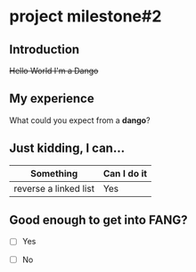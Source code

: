 # project milestone#2
## Introduction
~~Hello World I'm a Dango~~

## My experience
What could you expect from a **dango**?

## Just kidding, I can...
| Something | Can I do it |
|-----------|-------------|
|reverse a linked list|Yes|

## Good enough to get into FANG?
- [ ] Yes
- [ ] No


